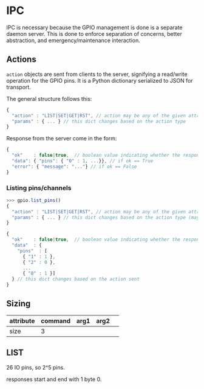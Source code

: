 # IPC

IPC is necessary because the GPIO management is done is a separate daemon server. This is done to enforce separation of concerns, better abstraction, and emergency/maintenance interaction.

## Actions

`action` objects are sent from clients to the server, signifying a read/write operation for the GPIO pins. It is a Python dictionary serialized to JSON for transport.

The general structure follows this:

```js
{
  "action" : "LIST|SET|GET|RST", // action may be any of the given attributes, r more
  "params" : { ... } // this dict changes based on the action type
}
```

Response from the server come in the form:

```js
{
  "ok"    : false|true,  // boolean value indicating whether the response is ok or not
  "data": { "pins": { "0" : 1, ...}}, // if ok == True
  "error": { "message": "..."} // if ok == False
}
```

### Listing pins/channels

```js
>>> gpio.list_pins()
{
  "action" : "LIST|SET|GET|RST", // action may be any of the given attributes, r more
  "params" : { ... } // this dict changes based on the action type (may even be empty)
}
```

```js
{
  "ok"    : false|true,  // boolean value indicating whether the response is ok or not
  "data"  : {
    "pins"  : [
      { "1" : 1 },
      { "2" : 0 },
      ...
      { "8" : 1 }]
  } // this dict changes based on the action sent
}
```

## Sizing

| attribute | command  | arg1  | arg2  |   | 
|-----------|---|---|---|---|
| size      | 3  |   |   |   | 

<!-- longer messages -->

## LIST

26 IO pins, so 2^5 pins.

responses start and end with 1 byte 0.
